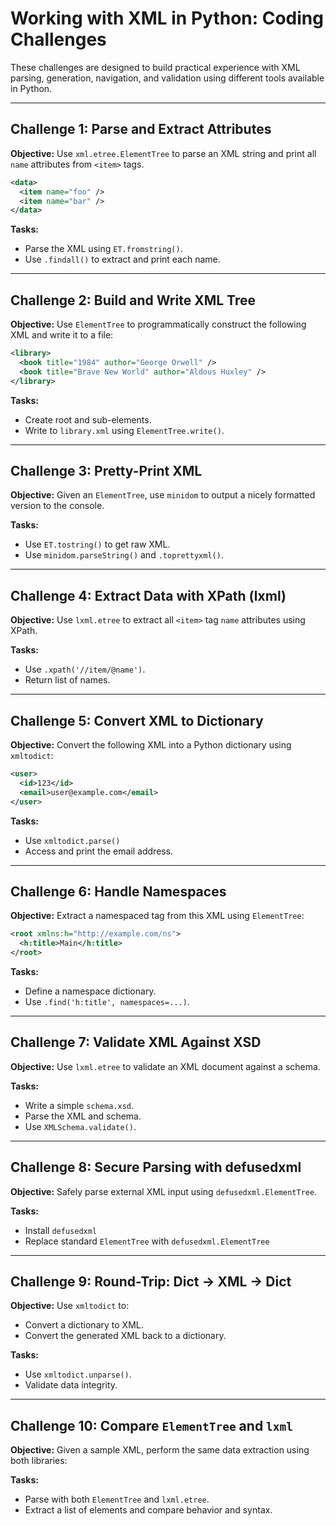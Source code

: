 # Working with XML in Python: Coding Challenges

These challenges are designed to build practical experience with XML parsing, generation, navigation, and validation using different tools available in Python.

---

## Challenge 1: Parse and Extract Attributes

**Objective:** Use `xml.etree.ElementTree` to parse an XML string and print all `name` attributes from `<item>` tags.

```xml
<data>
  <item name="foo" />
  <item name="bar" />
</data>
```

**Tasks:**

* Parse the XML using `ET.fromstring()`.
* Use `.findall()` to extract and print each name.

---

## Challenge 2: Build and Write XML Tree

**Objective:** Use `ElementTree` to programmatically construct the following XML and write it to a file:

```xml
<library>
  <book title="1984" author="George Orwell" />
  <book title="Brave New World" author="Aldous Huxley" />
</library>
```

**Tasks:**

* Create root and sub-elements.
* Write to `library.xml` using `ElementTree.write()`.

---

## Challenge 3: Pretty-Print XML

**Objective:** Given an `ElementTree`, use `minidom` to output a nicely formatted version to the console.

**Tasks:**

* Use `ET.tostring()` to get raw XML.
* Use `minidom.parseString()` and `.toprettyxml()`.

---

## Challenge 4: Extract Data with XPath (lxml)

**Objective:** Use `lxml.etree` to extract all `<item>` tag `name` attributes using XPath.

**Tasks:**

* Use `.xpath('//item/@name')`.
* Return list of names.

---

## Challenge 5: Convert XML to Dictionary

**Objective:** Convert the following XML into a Python dictionary using `xmltodict`:

```xml
<user>
  <id>123</id>
  <email>user@example.com</email>
</user>
```

**Tasks:**

* Use `xmltodict.parse()`
* Access and print the email address.

---

## Challenge 6: Handle Namespaces

**Objective:** Extract a namespaced tag from this XML using `ElementTree`:

```xml
<root xmlns:h="http://example.com/ns">
  <h:title>Main</h:title>
</root>
```

**Tasks:**

* Define a namespace dictionary.
* Use `.find('h:title', namespaces=...)`.

---

## Challenge 7: Validate XML Against XSD

**Objective:** Use `lxml.etree` to validate an XML document against a schema.

**Tasks:**

* Write a simple `schema.xsd`.
* Parse the XML and schema.
* Use `XMLSchema.validate()`.

---

## Challenge 8: Secure Parsing with defusedxml

**Objective:** Safely parse external XML input using `defusedxml.ElementTree`.

**Tasks:**

* Install `defusedxml`
* Replace standard `ElementTree` with `defusedxml.ElementTree`

---

## Challenge 9: Round-Trip: Dict → XML → Dict

**Objective:** Use `xmltodict` to:

* Convert a dictionary to XML.
* Convert the generated XML back to a dictionary.

**Tasks:**

* Use `xmltodict.unparse()`.
* Validate data integrity.

---

## Challenge 10: Compare `ElementTree` and `lxml`

**Objective:** Given a sample XML, perform the same data extraction using both libraries:

**Tasks:**

* Parse with both `ElementTree` and `lxml.etree`.
* Extract a list of elements and compare behavior and syntax.
